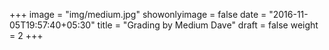 +++
image = "img/medium.jpg"
showonlyimage = false
date = "2016-11-05T19:57:40+05:30"
title = "Grading by Medium Dave"
draft = false
weight = 2
+++
